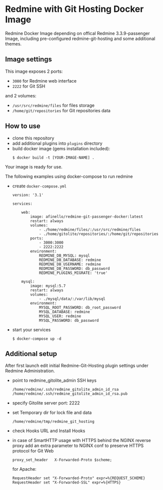 # Redmine with Git Hosting Docker Image

Redmine Docker Image depending on offical Redmine 3.3.9-passenger Image, including pre-configured redmine-git-hosting and some additional themes.

## Image settings

This image exposes 2 ports: 

* ```3000``` for Redmine web interface 
* ```2222``` for Git SSH

and 2 volumes: 

* ```/usr/src/redmine/files``` for files storage
* ```/home/git/repositories``` for Git repositories data

## How to use

* clone this repository
* add additional plugins into ```plugins``` directory
* build docker image (gems installation included):
    ```
    $ docker build -t [YOUR-IMAGE-NAME] .
    ```
Your image is ready for use.

The following examples using docker-compose to run redmine
* create ```docker-compose.yml```
    ```
    version: '3.1'

    services:

        web:
            image: afinello/redmine-git-passenger-docker:latest
            restart: always
            volumes:
                - ./home/redmine/files/:/usr/src/redmine/files
                - ./home/gitolite/repositories/:/home/git/repositories
            ports:
                - 3000:3000
                - 2222:2222
            environment:
                REDMINE_DB_MYSQL: mysql
                REDMINE_DB_DATABASE: redmine
                REDMINE_DB_USERNAME: redmine
                REDMINE_DB_PASSWORD: db_password
                REDMINE_PLUGINS_MIGRATE: 'true'

        mysql:
            image: mysql:5.7
            restart: always
            volumes:
                - ./mysql/data/:/var/lib/mysql
            environment:
                MYSQL_ROOT_PASSWORD: db_root_password
                MYSQL_DATABASE: redmine
                MYSQL_USER: redmine
                MYSQL_PASSWORD: db_password
    ```
* start your services
    ```
    $ docker-compose up -d
    ```

## Additional setup

After first launch edit initial Redmine-Git-Hosting plugin settings under Redmine Administration.

* point to redmine_gitolite_admin SSH keys

    ```
    /home/redmine/.ssh/redmine_gitolite_admin_id_rsa
    /home/redmine/.ssh/redmine_gitolite_admin_id_rsa.pub
    ```   
* specify Gitolite server port: 2222
* set Temporary dir for lock file and data
    ```
    /home/redmine/tmp/redmine_git_hosting
    ```
* check Hooks URL and Install Hooks
* in case of SmartHTTP usage with HTTPS behind the NGINX reverse proxy add an extra parameter to NGINX conf to preserve HTTPS protocol for Git Web
    ```
    proxy_set_header   X-Forwarded-Proto $scheme;
    ```
  for Apache:
    ```
    RequestHeader set "X-Forwarded-Proto" expr=%{REQUEST_SCHEME}
    RequestHeader set "X-Forwarded-SSL" expr=%{HTTPS}
    ```
